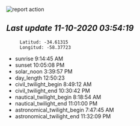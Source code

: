 ![report action](https://github.com/matiasz8/actions-for-reports/workflows/report%20action/badge.svg?branch=develop) 


## *****Last update 11-10-2020 03:54:19*****



		 Latitud: -34.61315
		 Longitud: -58.37723

 - sunrise 	 9:14:45 AM
 - sunset 	 10:05:08 PM
 - solar_noon 	 3:39:57 PM
 - day_length 	 12:50:23
 - civil_twilight_begin 	 8:49:12 AM
 - civil_twilight_end 	 10:30:42 PM
 - nautical_twilight_begin 	 8:18:54 AM
 - nautical_twilight_end 	 11:01:00 PM
 - astronomical_twilight_begin 	 7:47:45 AM
 - astronomical_twilight_end 	 11:32:09 PM
